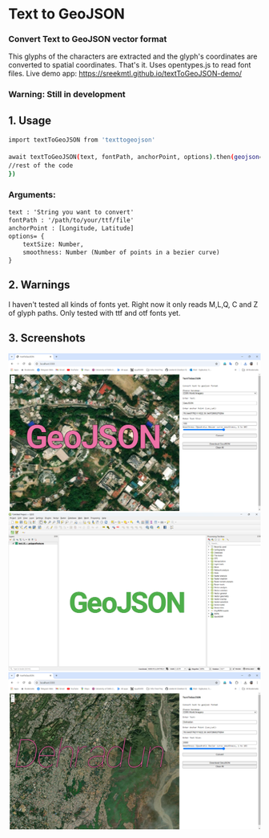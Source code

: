 # Text to GeoJSON
### Convert Text to GeoJSON vector format
This glyphs of the characters are extracted and the glyph's coordinates are converted to spatial coordinates. That's it. Uses opentypes.js to read font files.
Live demo app: https://sreekmtl.github.io/textToGeoJSON-demo/
### Warning: Still in development

## 1. Usage

```bash
import textToGeoJSON from 'texttogeojson'

await textToGeoJSON(text, fontPath, anchorPoint, options).then(geojson=>{
//rest of the code
})
```
### Arguments:

```
text : 'String you want to convert'
fontPath : '/path/to/your/ttf/file'
anchorPoint : [Longitude, Latitude]
options= {
    textSize: Number,
    smoothness: Number (Number of points in a bezier curve)
}
```
## 2. Warnings

I haven't tested all kinds of fonts yet. Right now it only reads M,L,Q, C and Z of glyph paths. Only tested with ttf and otf fonts yet. 

## 3. Screenshots
![alt text](https://github.com/sreekmtl/textToGeoJSON-demo/blob/main/preview/ss-4.png)
![alt text](https://github.com/sreekmtl/textToGeoJSON-demo/blob/main/preview/ss-5.png)
![alt text](https://github.com/sreekmtl/textToGeoJSON-demo/blob/main/preview/ss-6.png)
